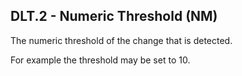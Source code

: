 ## DLT.2 - Numeric Threshold (NM)

The numeric threshold of the change that is detected.

For example the threshold may be set to 10.
